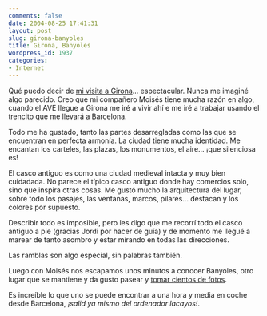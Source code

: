 ```yaml
---
comments: false
date: 2004-08-25 17:41:31
layout: post
slug: girona-banyoles
title: Girona, Banyoles
wordpress_id: 1937
categories:
- Internet
---
```


Qué puedo decir de [mi visita a Girona](http://www.minid.net/photoblog/album/girona/index.php)… espectacular. Nunca me imaginé algo parecido. Creo que mi compañero Moisés tiene mucha razón en algo, cuando el AVE llegue a Girona me iré a vivir ahí e me iré a trabajar usando el trencito que me llevará a Barcelona.





Todo me ha gustado, tanto las partes desarregladas como las que se encuentran en perfecta armonía. La ciudad tiene mucha identidad. Me encantan los carteles, las plazas, los monumentos, el aire… ¡que silenciosa es!





El casco antiguo es como una ciudad medieval intacta y muy bien cuidadada. No parece el típico casco antiguo donde hay comercios solo, sino que inspira otras cosas. Me gustó mucho la arquitectura del lugar, sobre todo los pasajes, las ventanas, marcos, pilares… destacan y los colores por supuesto.





Describir todo es imposible, pero les digo que me recorrí todo el casco antiguo a pie (gracias Jordi por hacer de guía) y de momento me llegué a marear de tanto asombro y estar mirando en todas las direcciones.





Las ramblas son algo especial, sin palabras también.





Luego con Moisés nos escapamos unos minutos a conocer Banyoles, otro lugar que se mantiene y da gusto pasear y [tomar cientos de fotos](http://www.minid.net/photoblog/album/banyoles/index.php).





Es increíble lo que uno se puede encontrar a una hora y media en coche desde Barcelona, _¡salid ya mismo del ordenador lacayos!_.




 
